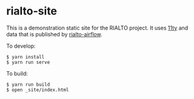 # rialto-site

This is a demonstration static site for the RIALTO project. It uses [11ty] and data that is published by [rialto-airflow].

To develop:

```
$ yarn install
$ yarn run serve
```

To build:

```
$ yarn run build
$ open _site/index.html
```

[rialto-airflow]: https://github.com/sul-dlss/rialto-airflow
[11ty]: https://www.11ty.dev/
